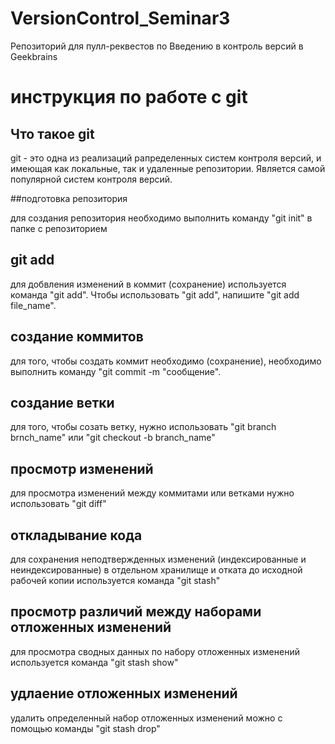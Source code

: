 # VersionControl_Seminar3
Репозиторий для пулл-реквестов по Введению в контроль версий в Geekbrains
# инструкция по работе с git

## Что такое git


git - это одна из реализаций рапределенных систем контроля версий, и имеющая как локальные, так и удаленные репозитории. Является самой популярной систем контроля версий. 

##подготовка репозитория

для создания репозитория необходимо выполнить команду "git init" в папке с репозиторием

## git add 

для добвления изменений в коммит (сохранение) используется команда "git add". Чтобы использовать "git add", напишите "git add file_name".

## создание коммитов

для того, чтобы создать коммит необходимо (сохранение), необходимо выполнить команду "git commit -m "сообщение".

## создание ветки

для того, чтобы созать ветку, нужно использовать "git branch brnch_name" или "git checkout -b branch_name"

## просмотр изменений

для просмотра изменений между коммитами или ветками нужно использовать "git diff"

## откладывание кода

для сохранения неподтвержденных изменений (индексированные и неиндексированные) в отдельном хранилище и отката до исходной рабочей копии используется команда "git stash"

## просмотр различий между наборами отложенных изменений

для просмотра сводных данных по набору отложенных изменений используется команда "git stash show"

## удлаение отложенных изменений

удалить определенный набор отложенных изменений можно с помощью команды "git stash drop"